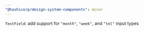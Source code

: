 ```yaml
---
"@hashicorp/design-system-components": minor
---
```


`TextField`: add support for `"month"`, `"week"`, and `"tel"` input types
